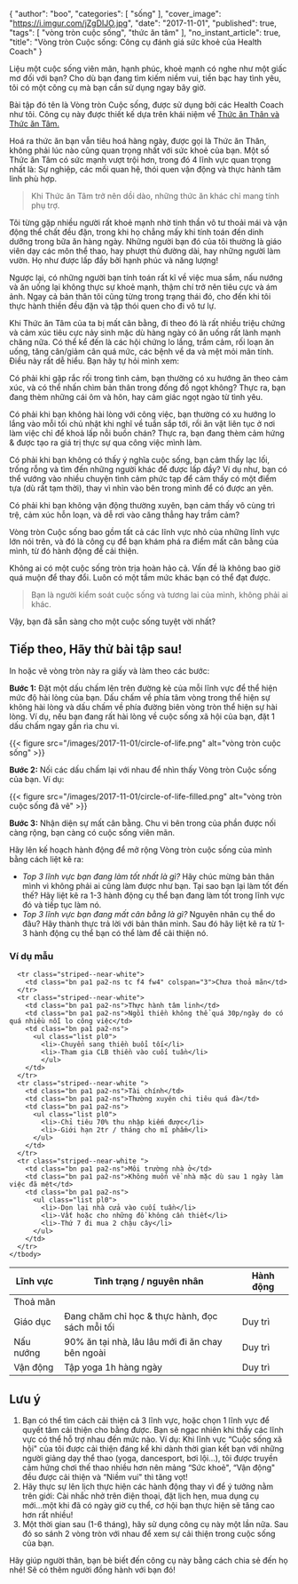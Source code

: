 {
   "author": "boo",
   "categories": [
      "sống"
   ],
   "cover_image": "https://i.imgur.com/jZgDIJO.jpg",
   "date": "2017-11-01",
   "published": true,
   "tags": [
      "vòng tròn cuộc sống",
      "thức ăn tâm"
   ],
   "no_instant_article": true,
   "title": "Vòng tròn Cuộc sống: Công cụ đánh giá sức khoẻ của Health Coach"
}

Liệu một cuộc sống viên mãn, hạnh phúc, khoẻ mạnh có nghe như một giấc mơ đối với bạn? Cho dù bạn đang tìm kiếm niềm vui, tiền bạc hay tình yêu, tôi có một công cụ mà bạn cần sử dụng ngay bây giờ.


Bài tập đó tên là Vòng tròn Cuộc sống, được sử dụng bởi các Health Coach như tôi. Công cụ này được thiết kế dựa trên khái niệm về <a href="/posts/4-yeu-to-quan-trong-voi-suc-khoe-cua-ban-hon-ca-thuc-an" target="_blank">Thức ăn Thân và Thức ăn Tâm.</a>

Hoá ra thức ăn bạn vẫn tiêu hoá hàng ngày, được gọi là Thức ăn Thân, không phải lúc nào cũng quan trọng nhất với sức khoẻ của bạn. Một số Thức ăn Tâm có sức mạnh vượt trội hơn, trong đó 4 lĩnh vực quan trọng nhất là: Sự nghiệp, các mối quan hệ, thói quen vận động và thực hành tâm linh phù hợp.

>
> Khi Thức ăn Tâm trở nên dồi dào, những thức ăn khác chỉ mang tính phụ trợ.


Tôi từng gặp nhiều người rất khoẻ mạnh nhờ tinh thần vô tư thoải mái và vận động thể chất đều đặn, trong khi họ chẳng mấy khi tính toán đến dinh dưỡng trong bữa ăn hàng ngày. Những người bạn đó của tôi thường là giáo viên dạy các môn thể thao, hay phượt thủ đường dài, hay những người làm vườn. Họ như được lấp đầy bởi hạnh phúc và năng lượng!


Ngược lại, có những người bạn tính toán rất kĩ về việc mua sắm, nấu nướng và ăn uống lại không thực sự khoẻ mạnh, thậm chí trở nên tiêu cực và ám ảnh. Ngay cả bản thân tôi cũng từng trong trạng thái đó, cho đến khi tôi thực hành thiền đều đặn và tập thói quen cho đi vô tư lự.


Khi Thức ăn Tâm của ta bị mất cân bằng, đi theo đó là rất nhiều triệu chứng và cảm xúc tiêu cực nảy sinh mặc dù hàng ngày có ăn uống rất lành mạnh chăng nữa. Có thể kể đến là các hội chứng lo lắng, trầm cảm, rối loạn ăn uống, tăng cân/giảm cân quá mức, các bệnh về da và mệt mỏi mãn tính.
Điều này rất dễ hiểu. Bạn hãy tự hỏi mình xem:


Có phải khi gặp rắc rối trong tình cảm, bạn thường có xu hướng ăn theo cảm xúc, và có thể nhấn chìm bản thân trong đống đồ ngọt không? Thực ra, bạn đang thèm những cái ôm và hôn, hay cảm giác ngọt ngào từ tình yêu.


Có phải khi bạn không hài lòng với công việc, bạn thường có xu hướng lo lắng vào mỗi tối chủ nhật khi nghĩ về tuần sắp tới, rồi ăn vặt liên tục ở nơi làm việc chỉ để khoả lấp nỗi buồn chán? Thực ra, bạn đang thèm cảm hứng & được tạo ra giá trị thực sự qua công việc mình làm.


Có phải khi bạn không có thấy ý nghĩa cuộc sống, bạn cảm thấy lạc lối, trống rỗng và tìm đến những người khác để được lấp đầy? Ví dụ như, bạn có thể vướng vào nhiều chuyện tình cảm phức tạp để cảm thấy có một điểm tựa (dù rất tạm thời), thay vì nhìn vào bên trong mình để có được an yên.


Có phải khi bạn không vận động thường xuyên, bạn cảm thấy vô cùng trì trệ, cảm xúc hỗn loạn, và dễ rơi vào căng thẳng hay trầm cảm?


Vòng tròn Cuộc sống bao gồm tất cả các lĩnh vực nhỏ của những lĩnh vực lớn nói trên, và đó là công cụ để bạn khám phá ra điểm mất cân bằng của mình, từ đó hành động để cải thiện.


Không ai có một cuộc sống tròn trịa hoàn hảo cả. Vấn đề là không bao giờ quá muộn để thay đổi. Luôn có một tầm mức khác bạn có thể đạt được.


> Bạn là người kiểm soát cuộc sống và tương lai của mình, không phải ai khác.


Vậy, bạn đã sẵn sàng cho một cuộc sống tuyệt vời nhất?

## Tiếp theo, Hãy thử bài tập sau!

In hoặc vẽ vòng tròn này ra giấy và làm theo các bước:

**Bước 1:**  Đặt một dấu chấm lên trên đường kẻ của mỗi lĩnh vực để thể hiện mức độ hài lòng của bạn. Dấu chấm về  phía tâm vòng trong thể hiện sự không hài lòng và dấu chấm về phía đường biên vòng tròn thể hiện sự hài lòng. Ví dụ, nếu bạn đang rất hài lòng về cuộc sống xã hội của bạn, đặt 1 dấu chấm ngay gần rìa chu vi.

{{< figure src="/images/2017-11-01/circle-of-life.png" alt="vòng tròn cuộc sống" >}}

**Bước 2:** Nối các dấu chấm lại với nhau để nhìn thấy Vòng tròn Cuộc sống của bạn. Ví dụ:

{{< figure src="/images/2017-11-01/circle-of-life-filled.png" alt="vòng tròn cuộc sống đã vẽ" >}}

**Bước 3:** Nhận diện sự mất cân bằng. Chu vi bên trong của phần được nối càng rộng, bạn càng có cuộc sống viên mãn.

Hãy lên kế hoạch hành động để mở rộng Vòng tròn cuộc sống của mình bằng cách liệt kê ra:


- *Top 3 lĩnh vực bạn đang làm tốt nhất là gì?* Hãy chúc mừng bản thân mình vì không phải ai cũng làm được như bạn. Tại sao bạn lại làm tốt đến thế? Hãy liệt kê ra 1-3 hành động cụ thể bạn đang làm tốt trong lĩnh vực đó và tiếp tục làm nó.
- *Top 3 lĩnh vực bạn đang mất cân bằng là gì?* Nguyên nhân cụ thể do đâu? Hãy thành thực trả lời với bản thân mình. Sau đó hãy liệt kê ra từ 1-3 hành động cụ thể bạn có thể làm để cải thiện nó.

### Ví dụ mẫu

<div class="overflow-auto">
  <table class="w-100 center collapse ba b--black-10 f5" cellspacing="0">
    <thead>
      <tr class="striped--near-white bb b--black-10">
        <th class="bn fw6 tl pa1 pa2-ns bg-white ttu">Lĩnh vực</th>
        <th class="bn fw6 tl pa1 pa2-ns bg-white ttu w-40">Tình trạng / nguyên nhân</th>
        <th class="bn fw6 tl pa1 pa2-ns bg-white ttu w-40">Hành động</th>
      </tr>
    </thead>
    <tbody class="lh-copy">
      <tr class="striped--near-white">
        <td class="bn pa1 pa2-ns tc f4 fw4" colspan="3">Thoả mãn</td>
      </tr>
      <tr class="striped--near-white">
        <td class="bn pa1 pa2-ns">Giáo dục</td>
        <td class="bn pa1 pa2-ns">Đang chăm chỉ học & thực hành, đọc sách mỗi tối</td>
        <td class="bn pa1 pa2-ns">Duy trì</td>
      </tr>
      <tr class="striped--near-white">
        <td class="bn pa1 pa2-ns">Nấu nướng</td>
        <td class="bn pa1 pa2-ns">90% ăn tại nhà, lâu lâu mới đi ăn chay bên ngoài</td>
        <td class="bn pa1 pa2-ns">Duy trì</td>
      </tr>
      <tr class="striped--near-white bb b--black-10">
        <td class="bn pa1 pa2-ns">Vận động</td>
        <td class="bn pa1 pa2-ns">Tập yoga 1h hàng ngày</td>
        <td class="bn pa1 pa2-ns">Duy trì</td>
      </tr>

      <tr class="striped--near-white">
        <td class="bn pa1 pa2-ns tc f4 fw4" colspan="3">Chưa thoả mãn</td>
      </tr>
      <tr class="striped--near-white">
        <td class="bn pa1 pa2-ns">Thực hành tâm linh</td>
        <td class="bn pa1 pa2-ns">Ngồi thiền không thể quá 30p/ngày do có quá nhiều nỗi lo công việc</td>
        <td class="bn pa1 pa2-ns">
          <ul class="list pl0">
            <li>-Chuyển sang thiền buổi tối</li>
            <li>-Tham gia CLB thiền vào cuối tuần</li>
            </ul>
        </td>
      </tr>
      <tr class="striped--near-white ">
        <td class="bn pa1 pa2-ns">Tài chính</td>
        <td class="bn pa1 pa2-ns">Thường xuyên chi tiêu quá đà</td>
        <td class="bn pa1 pa2-ns">
          <ul class="list pl0">
            <li>-Chỉ tiêu 70% thu nhập kiếm được</li>
            <li>-Giới hạn 2tr / tháng cho mĩ phẩm</li>
          </ul>
        </td>
      </tr>
      <tr class="striped--near-white ">
        <td class="bn pa1 pa2-ns">Môi trường nhà ở</td>
        <td class="bn pa1 pa2-ns">Không muốn về nhà mặc dù sau 1 ngày làm việc đã mệt</td>
        <td class="bn pa1 pa2-ns">
          <ul class="list pl0">
            <li>-Dọn lại nhà cửa vào cuối tuần</li>
            <li>-Vất hoặc cho những đồ không cần thiết</li>
            <li>-Thứ 7 đi mua 2 chậu cây</li>
          </ul>
        </td>
      </tr>
    </tbody>
  </table>
</div>

## Lưu ý

1.  Bạn có thể tìm cách cải thiện cả 3 lĩnh vực, hoặc chọn 1 lĩnh vực để quyết tâm cải thiện cho bằng được.  Bạn sẽ ngạc nhiên khi thấy các lĩnh vực có thể hỗ trợ nhau đến mức nào. Ví dụ: Khi lĩnh vực “Cuộc sống xã hội" của tôi được cải thiện đáng kể khi dành thời gian kết bạn với những người giảng dạy thể thao (yoga, dancesport, bơi lội…), tôi được truyền cảm hứng chơi thế thao nhiều hơn nên mảng “Sức khoẻ", “Vận động" đều được cải thiện và “Niềm vui" thì tăng vọt!
2.  Hãy thực sự lên lịch thực hiện các hành động thay vì để ý tưởng nằm trên giới: Cài nhắc nhở trên điện thoại, đặt lịch hẹn, mua dụng cụ mới...một khi đã có ngày giờ cụ thể, cơ hội bạn thực hiện sẽ tăng cao hơn rất nhiều!
3.  Một thời gian sau (1-6 tháng), hãy sử dụng công cụ này một lần nữa. Sau đó so sánh 2 vòng tròn với nhau để xem sự cải thiện trong cuộc sống của bạn.

Hãy giúp người thân, bạn bè biết đến công cụ này bằng cách chia sẻ đến họ nhé! Sẽ có thêm người đồng hành với bạn đó!
